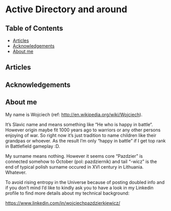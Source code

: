 # Active Directory and around

## Table of Contents
* [Articles](#general-information)
* [Acknowledgements](#acknowledgements)
* [About me](#about-me)

## Articles


## Acknowledgements


## About me
My name is Wojciech (ref: http://en.wikipedia.org/wiki/Wojciech).

It’s Slavic name and means something like “He who is happy in battle“. However origin maybe fit 1000 years ago to warriors or any other persons enjoying of war. So right now it’s just tradition to name children like their grandpas or whoever. As the result I’m only “happy in battle” if I get top rank in Battlefield gameplay :D.

My surname means nothing. However it seems core “Pazdzier” is connected somehow to October (pol: pazdziernik) and tail “-wicz” is the end of typical polish surname occured in XVI century in Lithuania. Whatever.

To avoid rising entropy in the Universe because of posting doubled info and if you don’t mind I’d like to kindly ask you to have a look in my Linkedin profile to find more details about my technical background:

https://www.linkedin.com/in/wojciechpazdzierkiewicz/
